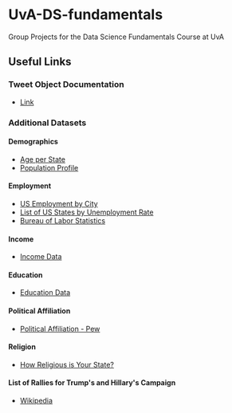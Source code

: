 # UvA-DS-fundamentals
Group Projects for the Data Science Fundamentals Course at UvA

## Useful Links

### Tweet Object Documentation

* <a href='https://developer.twitter.com/en/docs/tweets/data-dictionary/overview/tweet-object.html'>Link</a>

### Additional Datasets

#### Demographics

* <a href='https://factfinder.census.gov/faces/tableservices/jsf/pages/productview.xhtml?pid=PEP_2017_PEPAGESEX&prodType=table'>Age per State</a>
* <a href='https://factfinder.census.gov/faces/tableservices/jsf/pages/productview.xhtml?pid=ACS_16_1YR_S0201&prodType=table'>Population Profile</a>

#### Employment

* <a href='https://data.world/garyhoov/unemployment-rate-by-city'>US Employment by City</a>
* <a href='https://en.wikipedia.org/wiki/List_of_U.S._states_and_territories_by_unemployment_rate'>List of US States by Unemployment Rate</a>
* <a href='https://www.bls.gov/lau/'>Bureau of Labor Statistics</a>

#### Income

* <a href='https://www.census.gov/data/tables/time-series/demo/income-poverty/historical-income-households.html'>Income Data</a>

#### Education

* <a href='https://en.wikipedia.org/wiki/List_of_U.S._states_by_educational_attainment'>Education Data</a>

#### Political Affiliation

* <a href='http://www.pewforum.org/religious-landscape-study/compare/party-affiliation/by/state/'>Political Affiliation - Pew</a>

#### Religion

* <a href='http://www.pewresearch.org/fact-tank/2016/02/29/how-religious-is-your-state/?state=alabama'>How Religious is Your State?</a>

#### List of Rallies for Trump's and Hillary's Campaign

* <a href='https://github.com/fivethirtyeight/data/tree/master/presidential-campaign-trail'>Wikipedia</a>
